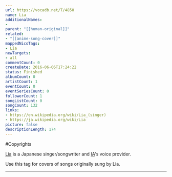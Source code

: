 ```yaml
---
url: https://vocadb.net/T/4850
name: Lia
additionalNames: 
- 
parent: "[[human-original]]"
related:
- "[[anime-song-cover]]"
mappedNicoTags:
- Lia
newTargets:
- all
commentCount: 0
createDate: 2016-06-06T17:24:22
status: Finished
albumCount: 0
artistCount: 1
eventCount: 0
eventSeriesCount: 0
followerCount: 1
songListCount: 0
songCount: 132
links: 
- https://en.wikipedia.org/wiki/Lia_(singer)
- https://ja.wikipedia.org/wiki/Lia
picture: false
descriptionLength: 174
---
```


#Copyrights

[Lia](http://vocadb.net/Ar/655) is a Japanese singer/songwriter and [IA](http://vocadb.net/Ar/504)'s voice provider.

Use this tag for covers of songs originally sung by Lia.

---

